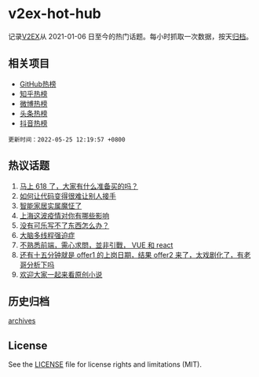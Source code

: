 # v2ex-hot-hub

 记录[V2EX](https://www.v2ex.com/)从 2021-01-06 日至今的热门话题。每小时抓取一次数据，按天[归档](archives)。
 
 ## 相关项目

- [GitHub热榜](https://github.com/lonnyzhang423/github-hot-hub)
- [知乎热榜](https://github.com/lonnyzhang423/zhihu-hot-hub)
- [微博热榜](https://github.com/lonnyzhang423/weibo-hot-hub)
- [头条热榜](https://github.com/lonnyzhang423/toutiao-hot-hub)
- [抖音热榜](https://github.com/lonnyzhang423/douyin-hot-hub)


 `更新时间：2022-05-25 12:19:57 +0800`

## 热议话题

1. [马上 618 了，大家有什么准备买的吗？](https://www.v2ex.com/t/854952)
1. [如何让代码变得很难让别人接手](https://www.v2ex.com/t/855110)
1. [智能家居实属魔怔了](https://www.v2ex.com/t/855036)
1. [上海这波疫情对你有哪些影响](https://www.v2ex.com/t/855121)
1. [没有可乐写不了东西怎么办？](https://www.v2ex.com/t/854997)
1. [大脑多线程强迫症](https://www.v2ex.com/t/854947)
1. [不熟悉前端，需心求問，並非引戰， VUE 和 react](https://www.v2ex.com/t/854956)
1. [还有十五分钟就是 offer1 的上岗日期，结果 offer2 来了，太戏剧化了，有老哥分析下吗](https://www.v2ex.com/t/855092)
1. [欢迎大家一起来看原创小说](https://www.v2ex.com/t/854948)

## 历史归档

[archives](archives)

## License

See the [LICENSE](LICENSE) file for license rights and limitations (MIT).
